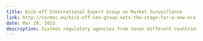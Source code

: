 ```yaml
---
title: Kick-off International Expert Group on Market Surveillance
link: http://cormec.eu/kick-off-ims-group-sets-the-stage-for-a-new-era-of-global-financial-market-surveillance/
date: Mar 28, 2023
description: Sixteen regulatory agencies from seven different countries and unions participated in the IMS Group kick-off at CERN on March 15 and 16.
---
```


